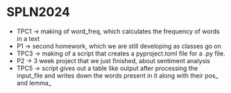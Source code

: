 # SPLN2024
- TPC1 -> making of word_freq, which calculates the frequency of words in a text
- P1 -> second homework, which we are still developing as classes go on
- TPC3 -> making of a script that creates a pyproject.toml file for a .py file.
- P2 -> 3 week project that we just finished, about sentiment analysis
- TPC5 -> script gives out a table like output after processing the input_file and writes down the words present in it along with their pos_ and lemma_
